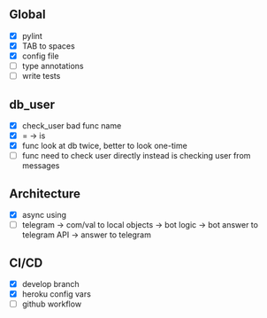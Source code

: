 ## Global

- [x] pylint
- [x] TAB to spaces
- [x] config file
- [ ] type annotations
- [ ] write tests

## db_user

- [x] check_user bad func name
- [x] = -> is
- [x] func look at db twice, better to look one-time
- [ ] func need to check user directly instead is checking user from messages

## Architecture

- [x] async using
- [ ] telegram -> com/val to local objects -> bot logic -> bot answer to telegram API -> answer to telegram

## CI/CD

- [x] develop branch
- [x] heroku config vars
- [ ] github workflow